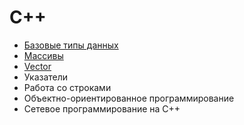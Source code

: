 # C++

* [Базовые типы данных](/languages/cpp/base_type.md)
* [Массивы](/languages/cpp/array.md)
* [Vector](/languages/cpp/vector.md)
* Указатели
* Работа со строками
* Объектно-ориентированное программирование
* Сетевое программирование на C++